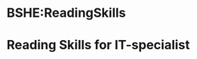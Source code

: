 






BSHE:ReadingSkills
==================






Reading Skills for IT-specialist
================================










